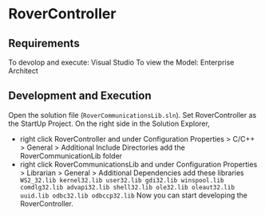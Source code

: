 # RoverController

## Requirements

To devolop and execute: Visual Studio
To view the Model: Enterprise Architect

## Development and Execution

Open the solution file (```RoverCommunicationsLib.sln```).
Set RoverController as the StartUp Project.
On the right side in the Solution Explorer, 
* right click RoverController and under Configuration Properties > C/C++ > General > Additional Include Directories add the RoverCommunicationLib folder
* right click RoverCommunicationsLib and under Configuration Properties > Librarian > General > Additional Dependencies add these libraries ``` WS2_32.lib kernel32.lib user32.lib gdi32.lib winspool.lib comdlg32.lib advapi32.lib shell32.lib ole32.lib oleaut32.lib uuid.lib odbc32.lib odbccp32.lib```
Now you can start developing the RoverController.
